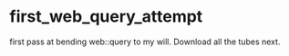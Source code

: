 # first_web_query_attempt
first pass at bending web::query to my will. Download all the tubes next.
